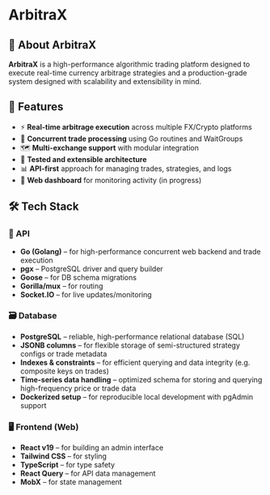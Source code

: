 # ArbitraX

## 🧠 About ArbitraX

**ArbitraX** is a high-performance algorithmic trading platform designed to execute real-time currency arbitrage strategies and a production-grade system designed with scalability and extensibility in mind.

## 🚀 Features

- ⚡ **Real-time arbitrage execution** across multiple FX/Crypto platforms
- 🧮 **Concurrent trade processing** using Go routines and WaitGroups
- 🗺️ **Multi-exchange support** with modular integration
- 🔧 **Tested and extensible architecture**
- 📊 **API-first** approach for managing trades, strategies, and logs
- 💬 **Web dashboard** for monitoring activity (in progress)

## 🛠️ Tech Stack

### 🧩 API

- **Go (Golang)** – for high-performance concurrent web backend and trade execution
- **pgx** – PostgreSQL driver and query builder
- **Goose** – for DB schema migrations
- **Gorilla/mux** – for routing
- **Socket.IO** – for live updates/monitoring

### 🗃️ Database

- **PostgreSQL** – reliable, high-performance relational database (SQL)
- **JSONB columns** – for flexible storage of semi-structured strategy configs or trade metadata
- **Indexes & constraints** – for efficient querying and data integrity (e.g. composite keys on trades)
- **Time-series data handling** – optimized schema for storing and querying high-frequency price or trade data
- **Dockerized setup** – for reproducible local development with pgAdmin support

<!-- ### 🧠 AI Trading Engine

- **Python** – for research, prototyping, and production-grade trading strategies
- **pandas & NumPy** – for time-series data manipulation and feature engineering
- **scikit-learn / XGBoost / TensorFlow** – for training predictive models on historical market data
- **joblib / multiprocessing / threading / concurrent.futures** – for executing and evaluating multiple strategies in parallel
- **ta / backtrader / vectorbt** – for technical analysis and backtesting pipelines
- **WebSocket clients (e.g. `websockets`, `aiohttp`)** – for live price feeds and event-driven signal generation
- **Jupyter Notebooks** – for exploratory development, model tuning, and visualization -->

### 🖥️ Frontend (Web)

- **React v19** – for building an admin interface
- **Tailwind CSS** – for styling
- **TypeScript** – for type safety
- **React Query** – for API data management
- **MobX** – for state management
